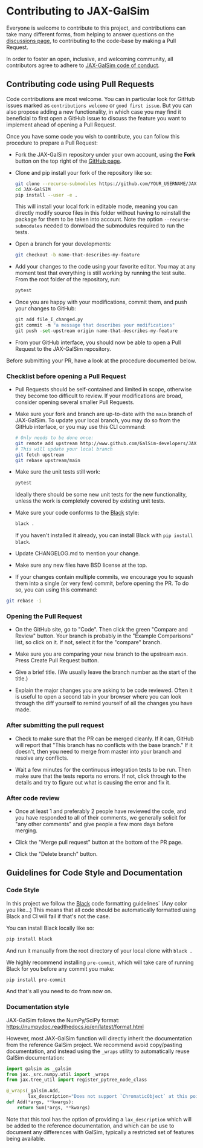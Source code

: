 # Contributing to JAX-GalSim

Everyone is welcome to contribute to this project, and contributions can take many different forms, from helping to answer questions on the [discussions page](https://github.com/GalSim-developers/JAX-GalSim/discussions), to contributing to the code-base by making a Pull Request.

In order to foster an open, inclusive, and welcoming community, all contributors agree to adhere to [JAX-GalSim code of conduct](CODE_OF_CONDUCT.md).

## Contributing code using Pull Requests

Code contributions are most welcome. You can in particular look for GitHub issues marked as `contributions welcome` or `good first issue`. But you can also propose adding a new functionality, in which case you may find it beneficial to first open a GitHub issue to discuss the feature you want to implement ahead of opening a Pull Request.

Once you have some code you wish to contribute, you can follow this procedure to prepare a Pull Request:

- Fork the JAX-GalSim repository under your own account, using the **Fork** button on the top right of the [GitHub page](https://github.com/GalSim-developers/JAX-GalSim).

- Clone and pip install your fork of the repository like so:

  ```bash
  git clone --recurse-submodules https://github.com/YOUR_USERNAME/JAX-GalSim
  cd JAX-GalSIM
  pip install --user -e .
  ```

  This will install your local fork in editable mode, meaning you can directly modify source files in this folder without having to reinstall the package for them to be taken into account. Note the option `--recurse-submodules` needed to donwload the submodules required to run the tests.

- Open a branch for your developments:

  ```bash
  git checkout -b name-that-describes-my-feature
  ```

- Add your changes to the code using your favorite editor. You may at any moment test that everything is still working by running the test suite. From the root folder of the repository, run:

  ```bash
  pytest
  ```

- Once you are happy with your modifications, commit them, and push your changes to GitHub:

  ```python
  git add file_I_changed.py
  git commit -m "a message that describes your modifications"
  git push -set-upstream origin name-that-describes-my-feature
  ```

- From your GitHub interface, you should now be able to open a Pull Request to the JAX-GalSim repository.

Before submitting your PR, have a look at the procedure documented below.

### Checklist before opening a Pull Request

- Pull Requests should be self-contained and limited in scope, otherwise they become too difficult to review. If your modifications are broad, consider opening several smaller Pull Requests.

- Make sure your fork and branch are up-to-date with the `main` branch of JAX-GalSim. To update your local branch, you may do so from the GitHub interface, or you may use this CLI command:

  ```bash
  # Only needs to be done once:
  git remote add upstream http://www.github.com/GalSim-developers/JAX-GalSim
  # This will update your local branch
  git fetch upstream
  git rebase upstream/main
  ```

- Make sure the unit tests still work:

  ```bash
  pytest
  ```

  Ideally there should be some new unit tests for the new functionality, unless the work is completely covered by existing unit tests.

- Make sure your code conforms to the [Black](https://github.com/psf/black) style:

  ```bash
  black .
  ```

  If you haven't installed it already, you can install Black with `pip install black`.

- Update CHANGELOG.md to mention your change.

- Make sure any new files have BSD license at the top.

- If your changes contain multiple commits, we encourage you to squash them into a single (or very few) commit, before opening the PR. To do so, you can using this command:

```bash
git rebase -i
```

### Opening the Pull Request

- On the GitHub site, go to "Code". Then click the green "Compare and Review" button. Your branch is probably in the "Example Comparisons" list, so click on it. If not, select it for the "compare" branch.

- Make sure you are comparing your new branch to the upstream `main`. Press Create Pull Request button.

- Give a brief title. (We usually leave the branch number as the start of the title.)

- Explain the major changes you are asking to be code reviewed. Often it is useful to open a second tab in your browser where you can look through the diff yourself to remind yourself of all the changes you have made.

### After submitting the pull request

- Check to make sure that the PR can be merged cleanly. If it can, GitHub will report that "This branch has no conflicts with the base branch." If it doesn't, then you need to merge from master into your branch and resolve any conflicts.

- Wait a few minutes for the continuous integration tests to be run. Then make sure that the tests reports no errors. If not, click through to the details and try to figure out what is causing the error and fix it.

### After code review

- Once at least 1 and preferably 2 people have reviewed the code, and you have responded to all of their comments, we generally solicit for "any other comments" and give people a few more days before merging.

- Click the "Merge pull request" button at the bottom of the PR page.

- Click the "Delete branch" button.

## Guidelines for Code Style and Documentation

### Code Style

In this project we follow the [Black](https://github.com/psf/black) code formatting guidelines` (Any color you like...) This means that all code should be automatically formatted using Black and CI will fail if that's not the case.

You can install Black locally like so:

```bash
pip install black
```

And run it manually from the root directory of your local clone with `black .`

We highly recommend installing `pre-commit`, which will take care of running Black for you before any commit you make:

```bash
pip install pre-commit
```

And that's all you need to do from now on.

### Documentation style

JAX-GalSim follows the NumPy/SciPy format: https://numpydoc.readthedocs.io/en/latest/format.html

However, most JAX-GalSim function will directly inherit the documentation from the reference GalSim project. We recommend avoid copy/pasting documentation, and instead using the `_wraps` utility to automatically reuse GalSim documentation:

```python
import galsim as _galsim
from jax._src.numpy.util import _wraps
from jax.tree_util import register_pytree_node_class

@_wraps(_galsim.Add,
        lax_description="Does not support `ChromaticObject` at this point.")
def Add(*args, **kwargs):
    return Sum(*args, **kwargs)
```

Note that this tool has the option of providing a `lax_description` which will be added to the reference documentation, and which can be use to document any differences with GalSim, typically a restricted set of features being available.
